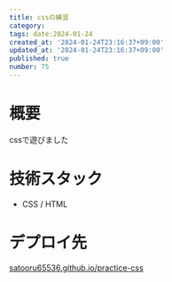 ```yaml
---
title: cssの練習
category:
tags: date:2024-01-24
created_at: '2024-01-24T23:16:37+09:00'
updated_at: '2024-01-24T23:16:37+09:00'
published: true
number: 75
---
```


# 概要
cssで遊びました

# 技術スタック
- CSS / HTML

# デプロイ先
[satooru65536.github.io/practice-css](https://satooru65536.github.io/practice-css/)

